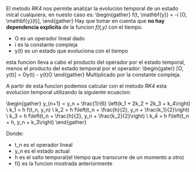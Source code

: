 
El metodo *RK4* nos permite analizar la evolucion temporal de un estado inical cualquiera, en nuesto caso es:
\begin{gather}
f(t, \mathbf{y}) = -i [O, \mathbf{y}(t)],
\end{gather}
Hay que tomar en cuenta que **no hay dependencia explicita** de la funcion *f(t,y)* con el tiempo.

- O es un operador lineal dado 
- i es la constante compleja
- y(t) es un estado que evoluciona con el tiempo

esta funcion lleva a cabo el producto del operador por el estado temporal, menos el producto del estado temporal por el operador:
\begin{gater}
[O, y(t)] = Oy(t) - y(t)O
\end{gather} 
Multiplicado por la constante compleja.

A partir de esta funcion podemos calcular con el metodo *RK4* esta evolucion temporal utilizando la siguiente ecuacion:

\begin{gather}
    y_{n+1} = y_n + \frac{1}{6} \left(k_1 + 2k_2 + 2k_3 + k_4\right) \\
    k_1 = h f(t_n, y_n) \\
    k_2 = h f\left(t_n + \frac{h}{2}, y_n + \frac{k_1}{2}\right) \\
    k_3 = h f\left(t_n + \frac{h}{2}, y_n + \frac{k_2}{2}\right) \\
    k_4 = h f\left(t_n + h, y_n + k_3\right)
\end{gather}

Donde:

- t_n es el operador lineal
- y_n es el estado actual
- h es el salto temporal(el tiempo que transcurre de un momento a otro) 
- f() es la funcion mostrada anteriormente
